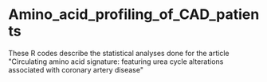 # Amino_acid_profiling_of_CAD_patients
These R codes describe the statistical analyses done for the article "Circulating amino acid signature: featuring urea cycle alterations associated with coronary artery disease"
